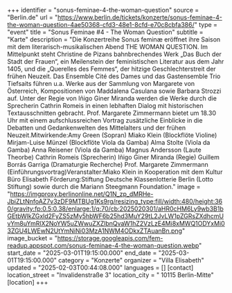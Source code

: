 +++
identifier = "sonus-feminae-4-the-woman-question"
source = "Berlin.de"
url = "https://www.berlin.de/tickets/konzerte/sonus-feminae-4-the-woman-question-4ae50368-cfd3-48e1-8cfd-e70c8cbfa386/"
type = "event"
title = "Sonus Feminae #4 - The Woman Question"
subtitle = "Karte"
description = "Die Konzertreihe Sonus feminæ eröffnet ihre Saison mit dem literarisch-musikalischen Abend THE WOMAN QUESTION. Im Mittelpunkt steht Christine de Pizans bahnbrechendes Werk „Das Buch der Stadt der Frauen“, ein Meilenstein der feministischen Literatur aus dem Jahr 1405, und die „Querelles des Femmes“, der hitzige Geschlechterstreit der frühen Neuzeit. Das Ensemble Cité des Dames und das Gastensemble Trio Tiefsaits führen u.a. Werke aus der Sammlung von Margarete von Österreich, Kompositionen von Maddalena Casulana sowie Barbara Strozzi auf. Unter der Regie von Iñigo Giner Miranda werden die Werke durch die Sprecherin Cathrin Romeis in einen lebhaften Dialog mit historischen Textausschnitten gebracht. Prof. Margarete Zimmermann bietet um 18.30 Uhr mit einem aufschlussreichen Vortrag zusätzliche Einblicke in die Debatten und Gedankenwelten des Mittelalters und der frühen Neuzeit.Mitwirkende:Amy Green (Sopran) Miako Klein (Blockflöte  Violine) Mirjam-Luise Münzel (Blockflöte  Viola da Gamba) Alma Stolte (Viola da Gamba) Anna Reisener (Viola da Gamba) Magnus Andersson (Laute  Theorbe) Cathrin Romeis (Sprecherin) Iñigo Giner Miranda (Regie) Guillem Borrás Garriga (Dramaturgie  Recherche) Prof. Margarete Zimmermann (Einführungsvortrag)Veranstalter:Miako Klein in Kooperation mit dem Kultur Büro Elisabeth Förderung:Stiftung Deutsche Klassenlotterie Berlin (Lotto Stiftung) sowie durch die Mariann Steegmann Foundation."
image = "https://imgproxy.berlinonline.net/Q1N_zp_dMRHe-JbiZLtNnfoAZ7v3zDF9MTBUg1Ks9rg/resizing_type:fill/width:480/height:360/gravity:fp:0.5:0.38/enlarge:1/q:70/cb:2025020301/aHR0cHM6Ly9wb3B1bGEtbWlkZGxld2FyZS5zMy5hbWF6b25hd3MuY29tL2JvLW1pZGRsZXdhcmUvYm8uYmRlX2NoYW5uZWwuZXZlbnQvaW1hZ2VzLzE4Mi8xMWQ1ODYxMi03ZGU4LWEwN2UtYmNiNi03MzA1NWM4ODkxZTAuanBn.png"
image_bucket = "https://storage.googleapis.com/fem-readup.appspot.com/sonus-feminae-4-the-woman-question.webp"
start_date = "2025-03-01T19:15:00.000"
end_date = "2025-03-01T19:15:00.000"
category = "Konzerte"
organizer = "Villa Elisabeth"
updated = "2025-02-03T00:44:08.000"
languages = []
[contact]
location_street = "Invalidenstraße 3"
location_city = " 10115 Berlin-Mitte"
[location]
+++